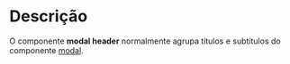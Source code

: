 # Descrição

O componente **modal header** normalmente agrupa títulos e subtítulos do componente [modal](/docs/components/modal).